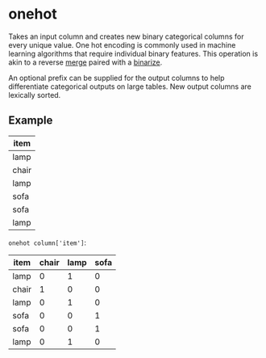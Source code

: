 # onehot

Takes an input column and creates new binary categorical columns for every unique value. One hot encoding is commonly used in machine learning algorithms that require individual binary features. This operation is akin to a reverse [merge](./merge.md) paired with a [binarize](./binarize.md).

An optional prefix can be supplied for the output columns to help differentiate categorical outputs on large tables. New output columns are lexically sorted.

## Example

| item  |
| ----- |
| lamp  |
| chair |
| lamp  |
| sofa  |
| sofa  |
| lamp  |

`onehot column['item']`:

| item  | chair | lamp | sofa |
| ----- | ----- | ---- | ---- |
| lamp  | 0     | 1    | 0    |
| chair | 1     | 0    | 0    |
| lamp  | 0     | 1    | 0    |
| sofa  | 0     | 0    | 1    |
| sofa  | 0     | 0    | 1    |
| lamp  | 0     | 1    | 0    |
